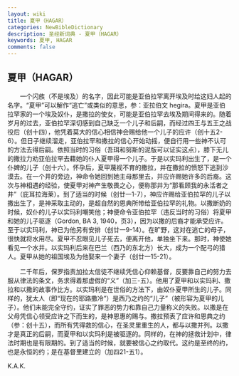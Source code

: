 ```yaml
---
layout: wiki
title: 夏甲（HAGAR）
categories: NewBibleDictionary
description: 圣经新词典 - 夏甲（HAGAR）
keywords: 夏甲, HAGAR
comments: false
---
```


## 夏甲（HAGAR）

　　一个闪族（不是埃及）的名字，因此可能是亚伯拉罕离开埃及时给这妇人起的名字。“夏甲”可以解作“逃亡”或类似的意思，参：亚拉伯文 hegira。夏甲是亚伯拉罕家的一个埃及奴仆，是撒拉的使女，可能是亚伯拉罕去埃及期间得来的。随着岁月的过去，亚伯拉罕深切感到自己缺乏一个儿子和后嗣，而经过四王与五王之战役后（创十四），他凭着莫大的信心相信神会赐给他一个儿子的应许（创十五2-6）。但日子继续溜走，亚伯拉罕和撒拉的信心开始动摇，便自行用一些神不认可的方法去得后嗣。依照当时的习俗（吾珥和努斯的泥版可以证实这点），膝下无儿的撒拉力劝亚伯拉罕去藉她的仆人夏甲得一个儿子。于是以实玛利出生了，是一个仆婢的儿子（创十六）。怀孕后，夏甲蔑视不育的撒拉，并在撒拉的愤怒下逃到沙漠去。在一个井的旁边，神命令她回到她主母那里去，并应许赐她许多的后裔。这次与神相遇的经验，使夏甲对神产生敬畏之心，便称那井为“那看顾我的永活者之井”（庇耳拉海莱）。到了适当的时候（创廿一1-7），神应许赐给亚伯拉罕的儿子以撒出生了，是神采取主动的，是超自然的恩典所带给亚伯拉罕的礼物。以撒断奶的时候，奴仆的儿子以实玛利嘲笑他；神便命令亚伯拉罕（违反当时的习俗）将夏甲和她的儿子驱逐（Gordon, BA 3, 1940，页3），因为以撒的后裔才能承受应许。至于以实玛利，神已为他另有安排（创廿一9-14）。在旷野，这对在逃亡的母子，很快就将水用尽。夏甲不忍眼见儿子死去，便离开他，单独坐下来。那时，神使她看见一个水井。以实玛利后来在巴兰（西乃的东北方）长大，成为一个配弓的猎人。夏甲从她的祖国埃及为他娶来一个妻子（创廿一15-21）。

　　二千年后，保罗指责加拉太信徒不继续凭信心仰赖基督，反要靠自己的努力去服从律法的条文，务求得着那虚假的“义”（加三-五）。他用了夏甲和以实玛利、撒拉和以撒的故事作比方。以实玛利是在世俗的方法下，由奴仆夏甲所生的儿子。同样的，犹太人（即“现在的耶路撒冷”）是西乃之约的“儿子”（被形容为夏甲的儿子）。他们未能完全守约，证实了罪恶的势力和靠自己力量称义的失败。以撒是在父母凭信心领受应许之下而生的，是神恩惠的赐与。撒拉预表了应许和恩典之约（参：创十五），而所有凭得救的信心，在圣灵里重生的人，都与以撒并列。以撒才是真正的后嗣，而夏甲和以实玛利是被驱逐的。同样的，在神的拯救计划中，律法时期也是有限期的。到了适当的时候，就要被信心之约取代。这约是至终的约，也是永恒的约；是在基督里建立的（加四21-五1）。

K.A.K.








